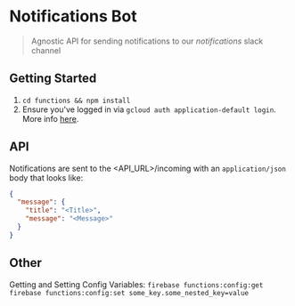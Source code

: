 Notifications Bot
=================
> Agnostic API for sending notifications to our _notifications_ slack channel

## Getting Started
1. `cd functions && npm install`
2. Ensure you've logged in via `gcloud auth application-default login`. More info [here](https://developers.google.com/identity/protocols/application-default-credentials).

## API
Notifications are sent to the <API_URL>/incoming with an `application/json` body that looks like:
```JSON
{
  "message": {
    "title": "<Title>",
    "message": "<Message>"
  }
}
```

## Other
Getting and Setting Config Variables:
`firebase functions:config:get`
`firebase functions:config:set some_key.some_nested_key=value`

